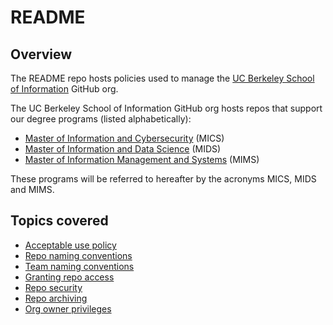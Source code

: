 # README

## Overview

The README repo hosts policies used to manage the [UC Berkeley School of Information](https://www.ischool.berkeley.edu) GitHub org.

The UC Berkeley School of Information GitHub org hosts repos that support our degree programs (listed alphabetically):

* [Master of Information and Cybersecurity](https://ischoolonline.berkeley.edu/cybersecurity) (MICS)
* [Master of Information and Data Science](https://ischoolonline.berkeley.edu/data-science) (MIDS)
* [Master of Information Management and Systems](https://www.ischool.berkeley.edu/programs/mims) (MIMS)

These programs will be referred to hereafter by the acronyms MICS, MIDS and MIMS.

## Topics covered

* [Acceptable use policy](policies/Acceptable_use_policy.md)
* [Repo naming conventions](policies/Repo_naming_conventions.md)
* [Team naming conventions](policies/Team_naming_conventions.md)
* [Granting repo access](policies/Granting_repo_access.md)
* [Repo security](policies/Repo_security.md)
* [Repo archiving](policies/Repo_archiving.md)
* [Org owner privileges](policies/Org_owner_privileges.md)
